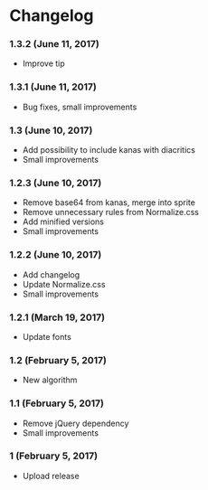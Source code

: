 # Changelog

### 1.3.2 (June 11, 2017)

* Improve tip

### 1.3.1 (June 11, 2017)

* Bug fixes, small improvements

### 1.3 (June 10, 2017)

* Add possibility to include kanas with diacritics
* Small improvements

### 1.2.3 (June 10, 2017)

* Remove base64 from kanas, merge into sprite
* Remove unnecessary rules from Normalize.css
* Add minified versions
* Small improvements

### 1.2.2 (June 10, 2017)

* Add changelog
* Update Normalize.css
* Small improvements

### 1.2.1 (March 19, 2017)

* Update fonts

### 1.2 (February 5, 2017)

* New algorithm

### 1.1 (February 5, 2017)

* Remove jQuery dependency
* Small improvements

### 1 (February 5, 2017)

* Upload release